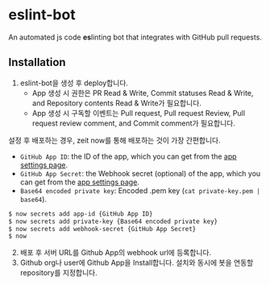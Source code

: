 # eslint-bot

An automated js code **es**linting bot that integrates with GitHub pull requests.

## Installation

1. eslint-bot을 생성 후 deploy합니다.
   - App 생성 시 권한은 PR Read & Write, Commit statuses Read & Write, and Repository contents Read & Write가 필요합니다.
   - App 생성 시 구독할 이벤트는 Pull request, Pull request Review, Pull request review comment, and Commit comment가 필요합니다.

설정 후 배포하는 경우, zeit now를 통해 배포하는 것이 가장 간편합니다.

- `GitHub App ID`: the ID of the app, which you can get from the [app settings page](https://github.com/settings/apps).
- `GitHub App Secret`: the Webhook secret (optional) of the app, which you can get from the [app settings page](https://github.com/settings/apps).
- `Base64 encoded private key`: Encoded .pem key (`cat private-key.pem | base64`).

```bash
$ now secrets add app-id {GitHub App ID}
$ now secrets add private-key {Base64 encoded private key}
$ now secrets add webhook-secret {GitHub App Secret}
$ now
```

2. 배포 후 서버 URL를 Github App의 webhook url에 등록합니다.
3. Github org나 user에 Github App을 Install합니다. 설치와 동시에 봇을 연동할 repository를 지정합니다.
